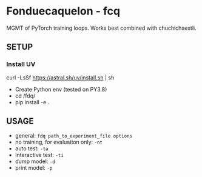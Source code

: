 # Fonduecaquelon - fcq

MGMT of PyTorch training loops. Works best combined with chuchichaestli.

## SETUP
### Install UV
curl -LsSf https://astral.sh/uv/install.sh | sh

- Create Python env (tested on PY3.8)
- cd /fdq/
- pip install -e .

## USAGE
- general: `fdq path_to_experiment_file options`
- no training, for evaluation only: `-nt`
- auto test: `-ta`
- interactive test: `-ti`
- dump model: `-d`
- print model: `-p`





